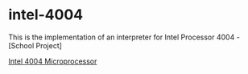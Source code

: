 # intel-4004
This is the implementation of an interpreter for Intel Processor 4004 - [School Project]


[Intel 4004 Microprocessor](http://e4004.szyc.org/iset.html?fbclid=IwZXh0bgNhZW0CMTEAAR3kJGmGiTPpLakq7n4m6gKjJo-VBkk9BoZBKSpc1OApo9DOShOFbtwolx8_aem_AfdTA9m3s3mztlVhLULn9WBoAkSkQ4JjaZxy4SZBiT1yJmtP2F9fluQUVvqRQwteE6_EeM2rnsTRr6pSUkyLyIzT)